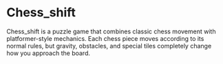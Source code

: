 # Chess_shift
Chess_shift is a puzzle game that combines classic chess movement with platformer-style mechanics. Each chess piece moves according to its normal rules, but gravity, obstacles, and special tiles completely change how you approach the board.
